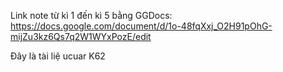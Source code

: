 Link note từ kì 1 đến kì 5 bằng GGDocs:  
https://docs.google.com/document/d/1o-48fqXxj_O2H91pOhG-mijZu3kz6Qs7q2W1WYxPozE/edit

Đây là tài liệ ucuar K62 